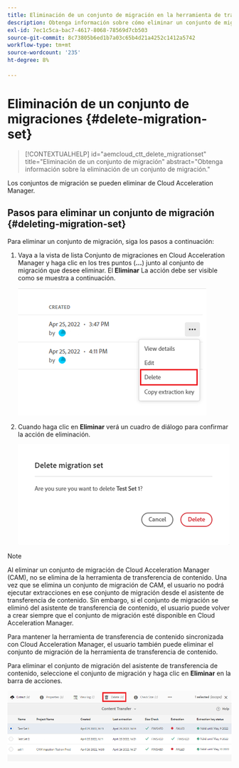 ```yaml
---
title: Eliminación de un conjunto de migración en la herramienta de transferencia de contenido
description: Obtenga información sobre cómo eliminar un conjunto de migraciones en la herramienta de transferencia de contenido.
exl-id: 7ec1c5ca-bac7-4617-8068-78569d7cb503
source-git-commit: 8c73805b6ed1b7a03c65b4d21a4252c1412a5742
workflow-type: tm+mt
source-wordcount: '235'
ht-degree: 8%

---
```


# Eliminación de un conjunto de migraciones {#delete-migration-set}

>[!CONTEXTUALHELP]
>id="aemcloud_ctt_delete_migrationset"
>title="Eliminación de un conjunto de migración"
>abstract="Obtenga información sobre la eliminación de un conjunto de migración."

Los conjuntos de migración se pueden eliminar de Cloud Acceleration Manager.

## Pasos para eliminar un conjunto de migración {#deleting-migration-set}

Para eliminar un conjunto de migración, siga los pasos a continuación:

1. Vaya a la vista de lista Conjunto de migraciones en Cloud Acceleration Manager y haga clic en los tres puntos (**...**) junto al conjunto de migración que desee eliminar. El **Eliminar** La acción debe ser visible como se muestra a continuación.

   ![imagen](/help/journey-migration/content-transfer-tool/assets-ctt/migration-delete1.png)

1. Cuando haga clic en **Eliminar** verá un cuadro de diálogo para confirmar la acción de eliminación.

   ![imagen](/help/journey-migration/content-transfer-tool/assets-ctt/migration-delete2.png)

>[!NOTE]
>
>Al eliminar un conjunto de migración de Cloud Acceleration Manager (CAM), no se elimina de la herramienta de transferencia de contenido. Una vez que se elimina un conjunto de migración de CAM, el usuario no podrá ejecutar extracciones en ese conjunto de migración desde el asistente de transferencia de contenido. Sin embargo, si el conjunto de migración se eliminó del asistente de transferencia de contenido, el usuario puede volver a crear siempre que el conjunto de migración esté disponible en Cloud Acceleration Manager.
>
>Para mantener la herramienta de transferencia de contenido sincronizada con Cloud Acceleration Manager, el usuario también puede eliminar el conjunto de migración de la herramienta de transferencia de contenido.

Para eliminar el conjunto de migración del asistente de transferencia de contenido, seleccione el conjunto de migración y haga clic en **Eliminar** en la barra de acciones.

![imagen](/help/journey-migration/content-transfer-tool/assets-ctt/cttcam27.png)
